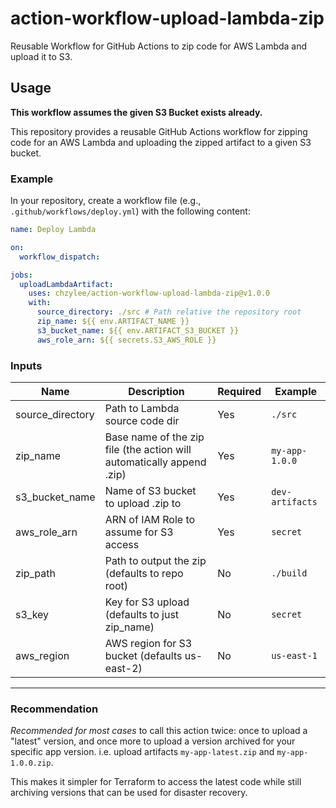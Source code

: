 # action-workflow-upload-lambda-zip

Reusable Workflow for GitHub Actions to zip code for AWS Lambda and upload it to S3.

## Usage

**This workflow assumes the given S3 Bucket exists already.**

This repository provides a reusable GitHub Actions workflow for zipping code for an AWS Lambda and uploading the zipped artifact to a given S3 bucket.

### Example

In your repository, create a workflow file (e.g., `.github/workflows/deploy.yml`) with the following content:

```yaml
name: Deploy Lambda

on:
  workflow_dispatch:

jobs:
  uploadLambdaArtifact:
    uses: chzylee/action-workflow-upload-lambda-zip@v1.0.0
    with:
      source_directory: ./src # Path relative the repository root
      zip_name: ${{ env.ARTIFACT_NAME }}
      s3_bucket_name: ${{ env.ARTIFACT_S3_BUCKET }}
      aws_role_arn: ${{ secrets.S3_AWS_ROLE }}
```

### Inputs

| Name             | Description                                                           | Required | Example         |
| ---------------- | --------------------------------------------------------------------- | -------- | --------------- |
| source_directory | Path to Lambda source code dir                                        | Yes      | `./src`         |
| zip_name         | Base name of the zip file (the action will automatically append .zip) | Yes      | `my-app-1.0.0`  |
| s3_bucket_name   | Name of S3 bucket to upload .zip to                                   | Yes      | `dev-artifacts` |
| aws_role_arn     | ARN of IAM Role to assume for S3 access                               | Yes      | `secret`        |
| zip_path         | Path to output the zip (defaults to repo root)                        | No       | `./build`       |
| s3_key           | Key for S3 upload (defaults to just zip_name)                         | No       | `secret`        |
| aws_region       | AWS region for S3 bucket (defaults us-east-2)                         | No       | `us-east-1`     |

---

### Recommendation

_Recommended for most cases_ to call this action twice: once to upload a "latest" version, and once more to upload a version archived for your specific app version. i.e. upload artifacts `my-app-latest.zip` and `my-app-1.0.0.zip`.

This makes it simpler for Terraform to access the latest code while still archiving versions that can be used for disaster recovery.
